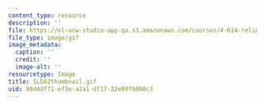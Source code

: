 ```yaml
---
content_type: resource
description: ''
file: https://ol-ocw-studio-app-qa.s3.amazonaws.com/courses/4-614-religious-architecture-and-islamic-cultures-fall-2002/98d4df71ef3ea2a1df1722e89fb060c3_SLD42thumbnail.gif
file_type: image/gif
image_metadata:
  caption: ''
  credit: ''
  image-alt: ''
resourcetype: Image
title: SLD42thumbnail.gif
uid: 98d4df71-ef3e-a2a1-df17-22e89fb060c3
---
```


